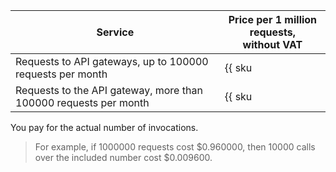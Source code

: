 | Service | Price per 1 million requests, <br>without VAT |
| ----- | ----- |
| Requests to API gateways, up to 100000 requests per month | {{ sku|USD|api-gateway.requests.v1|string }} |
| Requests to the API gateway, more than 100000 requests per month | {{ sku|USD|api-gateway.requests.v1|pricingRate.0.1|string }} |

You pay for the actual number of invocations.

> For example, if 1000000 requests cost $0.960000, then 10000 calls over the included number cost $0.009600.
